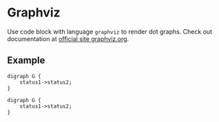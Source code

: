 # Graphviz

Use code block with language `graphviz` to render dot graphs.
Check out documentation at [official site graphviz.org](https://graphviz.org).
## Example

```tpl
digraph G {
    status1->status2;
}
```

```graphviz
digraph G {
    status1->status2;
}
```